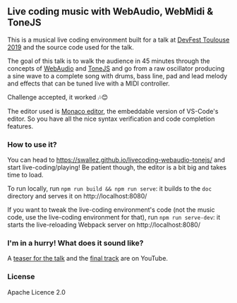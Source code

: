 ## Live coding music with WebAudio, WebMidi &amp; ToneJS

This is a musical live coding environment built for a talk at [DevFest Toulouse 2019](https://devfesttoulouse.fr/) and the source code used for the talk.

The goal of this talk is to walk the audience in 45 minutes through the concepts of [WebAudio](https://developer.mozilla.org/en-US/docs/Web/API/Web_Audio_API) and [ToneJS](https://github.com/Tonejs/Tone.js) and go from a raw oscillator producing a sine wave to a complete song with drums, bass line, pad and lead melody and effects that can be tuned live with a MIDI controller.

Challenge accepted, it worked 🎶😊

The editor used is [Monaco editor](https://microsoft.github.io/monaco-editor/), the embeddable version of VS-Code's editor. So you have all the nice syntax verification and code completion features.

### How to use it?

You can head to https://swallez.github.io/livecoding-webaudio-tonejs/ and start live-coding/playing! Be patient though, the editor is a bit big and takes time to load.

To run locally, run `npm run build && npm run serve`: it builds to the `doc` directory and serves it on http://localhost:8080/

If you want to tweak the live-coding environment's code (not the music code, use the live-coding environment for that), run `npm run serve-dev`: it starts the live-reloading Webpack server on http://localhost:8080/

### I'm in a hurry! What does it sound like?

A [teaser for the talk](https://www.youtube.com/watch?v=dQ3fUMdueqs) and the [final track](https://www.youtube.com/watch?v=fBAHuxrnXj0) are on YouTube.

### License

Apache Licence 2.0
